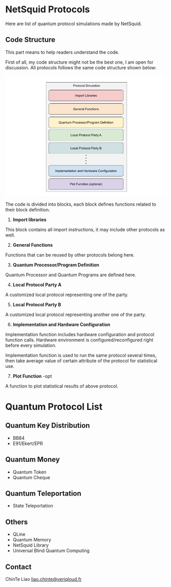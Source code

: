 # NetSquid Protocols
Here are list of quantum protocol simulations made by NetSquid.



## Code Structure

This part means to help readers understand the code.

First of all, my code structure might not be the best one, I am open for discussion.
All protocols follows the same code structure shown below:

![NsProtocolCodeStructure](https://github.com/h-oll/netsquid-private/blob/master/NsProtocolCodeStructure_70.png)

The code is divided into blocks, each block defines functions related to their block definition.


1. **Import libraries**

  This block contains all import instructions, it may include other protocols as well.

2. **General Functions**

  Functions that can be reused by other protocols belong here.

3. **Quantum Processor/Program Definition**

  Quantum Processor and Quantum Programs are defined here.

4. **Local Protocol Party A**

  A customized local protocol representing one of the party.

5. **Local Protocol Party B**

  A customized local protocol representing another one of the party.


6. **Implementation and Hardware Configuration**

  Implementation function includes hardware configuration and protocol function calls.
  Hardware environment is configured/reconfigured right before every simulation.

  Implementation function is used to run the same protocol several times,
  then take average value of certain attribute of the protocol for statistical use.


7. **Plot Function** -opt

  A function to plot statistical results of above protocol.


# Quantum Protocol List
## Quantum Key Distribution
- BB84
- E91/Ekert/EPR



## Quantum Money
- Quantum Token
- Quantum Cheque

## Quantum Teleportation
- State Teleportation

## Others
- QLine
- Quantum Memory
- NetSquid Library
- Universal Blind Quantum Computing 


## Contact
ChinTe Liao
liao.chinte@veriqloud.fr
